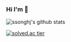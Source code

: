 ### Hi I'm :strawberry:

![ssonghj's github stats](https://github-readme-stats.vercel.app/api?username=ssonghj&show_icons=true)

[![solved.ac tier](http://mazassumnida.wtf/api/generate_badge?boj=hyeonjin)](https://solved.ac/hyeonjin)
